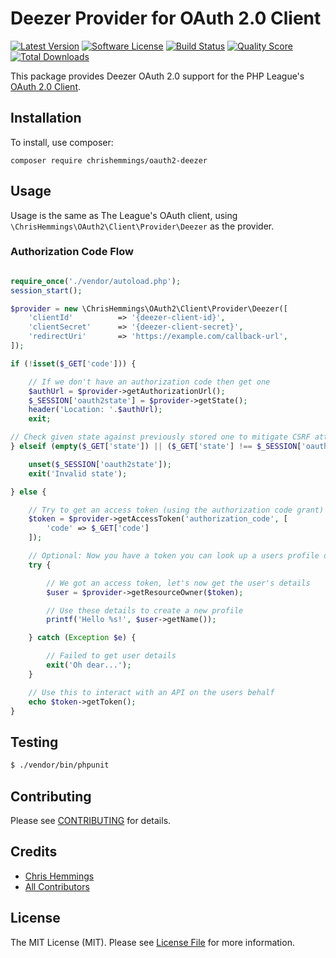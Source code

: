 # Deezer Provider for OAuth 2.0 Client
[![Latest Version](https://img.shields.io/github/release/chrishemmings/oauth2-deezer.svg?style=flat-square)](https://github.com/chrishemmings/oauth2-deezer/releases)
[![Software License](https://img.shields.io/badge/license-MIT-brightgreen.svg?style=flat-square)](LICENSE)
[![Build Status](https://img.shields.io/travis/chrishemmings/oauth2-deezer/master.svg?style=flat-square)](https://travis-ci.org/chrishemmings/oauth2-deezer)
[![Quality Score](https://img.shields.io/scrutinizer/g/chrishemmings/oauth2-deezer.svg?style=flat-square)](https://scrutinizer-ci.com/g/chrishemmings/oauth2-deezer)
[![Total Downloads](https://img.shields.io/packagist/dt/chrishemmings/oauth2-deezer.svg?style=flat-square)](https://packagist.org/packages/chrishemmings/oauth2-deezer)


This package provides Deezer OAuth 2.0 support for the PHP League's [OAuth 2.0 Client](https://github.com/thephpleague/oauth2-client).

## Installation

To install, use composer:

```
composer require chrishemmings/oauth2-deezer
```

## Usage

Usage is the same as The League's OAuth client, using `\ChrisHemmings\OAuth2\Client\Provider\Deezer` as the provider.

### Authorization Code Flow

```php

require_once('./vendor/autoload.php');
session_start();

$provider = new \ChrisHemmings\OAuth2\Client\Provider\Deezer([
    'clientId'          => '{deezer-client-id}',
    'clientSecret'      => '{deezer-client-secret}',
    'redirectUri'       => 'https://example.com/callback-url',
]);

if (!isset($_GET['code'])) {

    // If we don't have an authorization code then get one
    $authUrl = $provider->getAuthorizationUrl();
    $_SESSION['oauth2state'] = $provider->getState();
    header('Location: '.$authUrl);
    exit;

// Check given state against previously stored one to mitigate CSRF attack
} elseif (empty($_GET['state']) || ($_GET['state'] !== $_SESSION['oauth2state'])) {

    unset($_SESSION['oauth2state']);
    exit('Invalid state');

} else {

    // Try to get an access token (using the authorization code grant)
    $token = $provider->getAccessToken('authorization_code', [
        'code' => $_GET['code']
    ]);

    // Optional: Now you have a token you can look up a users profile data
    try {

        // We got an access token, let's now get the user's details
        $user = $provider->getResourceOwner($token);

        // Use these details to create a new profile
        printf('Hello %s!', $user->getName());

    } catch (Exception $e) {

        // Failed to get user details
        exit('Oh dear...');
    }

    // Use this to interact with an API on the users behalf
    echo $token->getToken();
}

```

## Testing

``` bash
$ ./vendor/bin/phpunit
```

## Contributing

Please see [CONTRIBUTING](https://github.com/chrishemmings/oauth2-deezer/blob/master/CONTRIBUTING.md) for details.

## Credits

- [Chris Hemmings](https://github.com/chrishemmings)
- [All Contributors](https://github.com/chrishemmings/oauth2-deezer/contributors)


## License

The MIT License (MIT). Please see [License File](https://github.com/chrishemmings/oauth2-deezer/blob/master/LICENSE) for more information.
